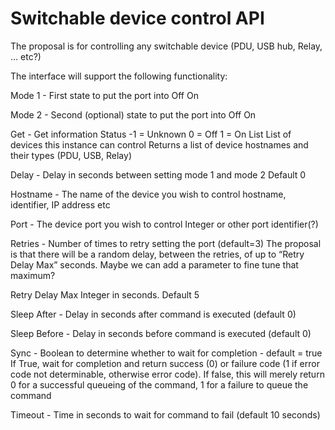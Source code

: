 # Switchable device control API

The proposal is for controlling any switchable device (PDU, USB hub, Relay, … etc?)

The interface will support the following functionality:

Mode 1 - First state to put the port into
	Off
	On

Mode 2 - Second (optional) state to put the port into
	Off
	On

Get - Get information
	Status
	-1 = Unknown
		0 = Off
		1 = On
	List
		List of devices this instance can control
		Returns a list of device hostnames and their types (PDU, USB, Relay)

Delay - Delay in seconds between setting mode 1 and mode 2
	Default 0

Hostname - The name of the device you wish to control
hostname, identifier, IP address etc

Port  - The device port you wish to control
Integer or other port identifier(?)

Retries - Number of times to retry setting the port (default=3)
The proposal is that there will be a random delay, between the retries, of up to “Retry Delay Max” seconds. Maybe we  can add a parameter to fine tune that maximum?

Retry Delay Max
	Integer in seconds. Default 5

Sleep After - Delay in seconds after command is executed (default 0)

Sleep Before - Delay in seconds before command is executed (default 0)

Sync - Boolean to determine whether to wait for completion - default = true
If True, wait for completion and return success (0) or failure code (1 if error code not determinable, otherwise error code).
If false, this will merely return 0 for a successful queueing of the command, 1 for a failure to queue the command

Timeout - Time in seconds to wait for command to fail (default 10 seconds)

